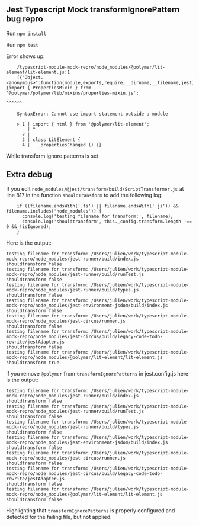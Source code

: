 ## Jest Typescript Mock transformIgnorePattern bug repro

Run `npm install`

Run `npm test`

Error shows up: 

```
    /typescript-module-mock-repro/node_modules/@polymer/lit-element/lit-element.js:1
    ({"Object.<anonymous>":function(module,exports,require,__dirname,__filename,jest){import { PropertiesMixin } from '@polymer/polymer/lib/mixins/properties-mixin.js';
                                                                                      ^^^^^^

    SyntaxError: Cannot use import statement outside a module

    > 1 | import { html } from '@polymer/lit-element';
        | ^
      2 |
      3 | class LitElement {
      4 |   _propertiesChanged () {}
```

While transform ignore patterns is set

## Extra debug

If you edit `node_modules/@jest/transform/build/ScriptTransformer.js` at line 817 in the function `shouldTransform` to add 
the following log: 

```
    if ((filename.endsWith('.ts') || filename.endsWith('.js')) && filename.includes('node_modules')) {
      console.log('testing filename for transform:', filename);
      console.log('shouldtransform', this._config.transform.length !== 0 && !isIgnored);
    }
```

Here is the output:

```
testing filename for transform: /Users/julien/work/typescript-module-mock-repro/node_modules/jest-runner/build/index.js
shouldtransform false
testing filename for transform: /Users/julien/work/typescript-module-mock-repro/node_modules/jest-runner/build/runTest.js
shouldtransform false
testing filename for transform: /Users/julien/work/typescript-module-mock-repro/node_modules/jest-runner/build/types.js
shouldtransform false
testing filename for transform: /Users/julien/work/typescript-module-mock-repro/node_modules/jest-environment-jsdom/build/index.js
shouldtransform false
testing filename for transform: /Users/julien/work/typescript-module-mock-repro/node_modules/jest-circus/runner.js
shouldtransform false
testing filename for transform: /Users/julien/work/typescript-module-mock-repro/node_modules/jest-circus/build/legacy-code-todo-rewrite/jestAdapter.js
shouldtransform false
testing filename for transform: /Users/julien/work/typescript-module-mock-repro/node_modules/@polymer/lit-element/lit-element.js
shouldtransform true
```

if you remove `@polymer` from `transformIgnorePatterns` in jest.config.js here is the output:

```
testing filename for transform: /Users/julien/work/typescript-module-mock-repro/node_modules/jest-runner/build/index.js
shouldtransform false
testing filename for transform: /Users/julien/work/typescript-module-mock-repro/node_modules/jest-runner/build/runTest.js
shouldtransform false
testing filename for transform: /Users/julien/work/typescript-module-mock-repro/node_modules/jest-runner/build/types.js
shouldtransform false
testing filename for transform: /Users/julien/work/typescript-module-mock-repro/node_modules/jest-environment-jsdom/build/index.js
shouldtransform false
testing filename for transform: /Users/julien/work/typescript-module-mock-repro/node_modules/jest-circus/runner.js
shouldtransform false
testing filename for transform: /Users/julien/work/typescript-module-mock-repro/node_modules/jest-circus/build/legacy-code-todo-rewrite/jestAdapter.js
shouldtransform false
testing filename for transform: /Users/julien/work/typescript-module-mock-repro/node_modules/@polymer/lit-element/lit-element.js
shouldtransform false
```

Highlighting that `transformIgnorePatterns` is properly configured and detected for the failing file, but not applied.
